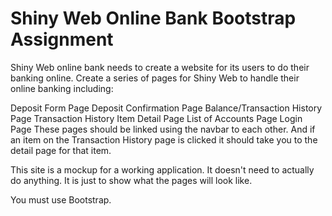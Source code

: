 # Shiny Web Online Bank Bootstrap Assignment
Shiny Web online bank needs to create a website for its users to do their banking online. Create a series of pages for Shiny Web to handle their online banking including:

Deposit Form Page
Deposit Confirmation Page
Balance/Transaction History Page
Transaction History Item Detail Page
List of Accounts Page
Login Page
These pages should be linked using the navbar to each other. And if an item on the Transaction History page is clicked it should take you to the detail page for that item. 

This site is a mockup for a working application. It doesn't need to actually do anything. It is just to show what the pages will look like.

You must use Bootstrap.
